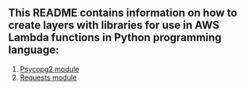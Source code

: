 ## This README contains information on how to create layers with libraries for use in AWS Lambda functions in Python programming language: 
1. [Psycopg2 module](./README_psycopg2.md)
2. [Requests module](./README_request.md)
